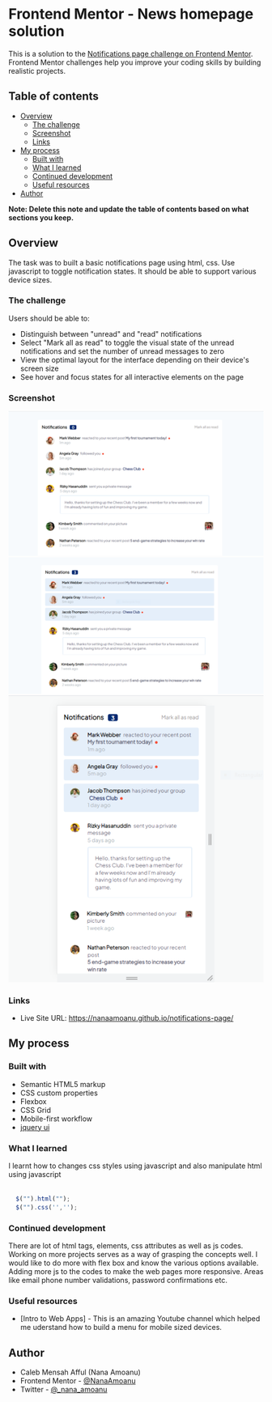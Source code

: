 # Frontend Mentor - News homepage solution

This is a solution to the [Notifications page challenge on Frontend Mentor](https://www.frontendmentor.io/challenges/notifications-page-DqK5QAmKbC). Frontend Mentor challenges help you improve your coding skills by building realistic projects. 

## Table of contents

- [Overview](#overview)
  - [The challenge](#the-challenge)
  - [Screenshot](#screenshot)
  - [Links](#links)
- [My process](#my-process)
  - [Built with](#built-with)
  - [What I learned](#what-i-learned)
  - [Continued development](#continued-development)
  - [Useful resources](#useful-resources)
- [Author](#author)

**Note: Delete this note and update the table of contents based on what sections you keep.**

## Overview
  The task was to built a basic notifications page using html, css. Use javascript to toggle notification states. It should be able to support various device sizes.

### The challenge

Users should be able to:

- Distinguish between "unread" and "read" notifications
- Select "Mark all as read" to toggle the visual state of the unread notifications and set the number of unread messages to zero
- View the optimal layout for the interface depending on their device's screen size
- See hover and focus states for all interactive elements on the page

### Screenshot

![](./screenshot/desktop%20view%20clicked.PNG)
![](./screenshot/desktop%20view.PNG)
![](./screenshot/mobile%20view.PNG)

### Links

- Live Site URL: https://nanaamoanu.github.io/notifications-page/

## My process

### Built with

- Semantic HTML5 markup
- CSS custom properties
- Flexbox
- CSS Grid
- Mobile-first workflow
- [jquery ui](https://jqueryui.com)

### What I learned

I learnt how to changes css styles using javascript and also manipulate html using javascript


```js

  $("").html("");
  $("").css('','');

```
### Continued development

There are lot of html tags, elements, css attributes as well as js codes. Working on more projects serves as a way of grasping the concepts well.
I would like to do more with flex box and know the various options available. Adding more js to the codes to make the web pages more responsive. Areas like email phone number validations, password confirmations etc.

### Useful resources

- [Intro to Web Apps] - This is an amazing Youtube channel which helped me uderstand how to build a menu for mobile sized devices.

## Author

- Caleb Mensah Afful (Nana Amoanu)
- Frontend Mentor - [@NanaAmoanu](https://www.frontendmentor.io/profile/NanaAmoanu)
- Twitter - [@_nana_amoanu](https://www.twitter.com/_nana_amoanu)
